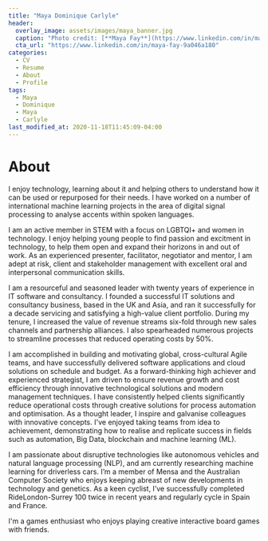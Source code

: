 ```yaml
---
title: "Maya Dominique Carlyle"
header:
  overlay_image: assets/images/maya_banner.jpg
  caption: "Photo credit: [**Maya Fay**](https://www.linkedin.com/in/maya-fay-9a046a180)"
  cta_url: "https://www.linkedin.com/in/maya-fay-9a046a180"
categories:
  - CV
  - Resume
  - About
  - Profile
tags:
  - Maya
  - Dominique 
  - Maya 
  - Carlyle
last_modified_at: 2020-11-18T11:45:09-04:00
---
```


# About

I enjoy technology, learning about it and helping others to understand how it can be used or repurposed for their needs. I have worked on a number of international machine learning projects in the area of digital signal processing to analyse accents within spoken languages.

I am an active member in STEM with a focus on LGBTQI+ and women in technology. I enjoy helping young people to find passion and excitment in technology, to help them open and expand their horizons in and out of work. As an experienced presenter, facilitator, negotiator and mentor, I am adept at risk, client and stakeholder management with excellent oral and interpersonal communication skills.

I am a resourceful and seasoned leader with twenty years of experience in IT software and consultancy. I founded a successful IT solutions and consultancy business, based in the UK and Asia, and ran it successfully for a decade servicing and satisfying a high-value client portfolio. During my tenure, I increased the value of revenue streams six-fold through new sales channels and partnership alliances. I also spearheaded numerous projects to streamline processes that reduced operating costs by 50%.

I am accomplished in building and motivating global, cross-cultural Agile teams, and have successfully delivered software applications and cloud solutions on schedule and budget. As a forward-thinking high achiever and experienced strategist, I am driven to ensure revenue growth and cost efficiency through innovative technological solutions and modern management techniques. I have consistently helped clients significantly reduce operational costs through creative solutions for process automation and optimisation. As a thought leader, I inspire and galvanise colleagues with innovative concepts. I've enjoyed taking teams from idea to achievement, demonstrating how to realise and replicate success in fields such as automation, Big Data, blockchain and machine learning (ML).

I am passionate about disruptive technologies like autonomous vehicles and natural language processing (NLP), and am currently researching machine learning for driverless cars. I’m a member of Mensa and the Australian Computer Society who enjoys keeping abreast of new developments in technology and genetics. As a keen cyclist, I’ve successfully completed RideLondon-Surrey 100 twice in recent years and regularly cycle in Spain and France. 

I'm a games enthusiast who enjoys playing creative interactive board games with friends. 
